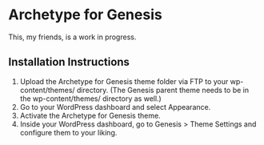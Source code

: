 # Archetype for Genesis #

This, my friends, is a work in progress.

## Installation Instructions ##

1. Upload the Archetype for Genesis theme folder via FTP to your wp-content/themes/ directory. (The Genesis parent theme needs to be in the wp-content/themes/ directory as well.)
2. Go to your WordPress dashboard and select Appearance.
3. Activate the Archetype for Genesis theme.
4. Inside your WordPress dashboard, go to Genesis > Theme Settings and configure them to your liking.